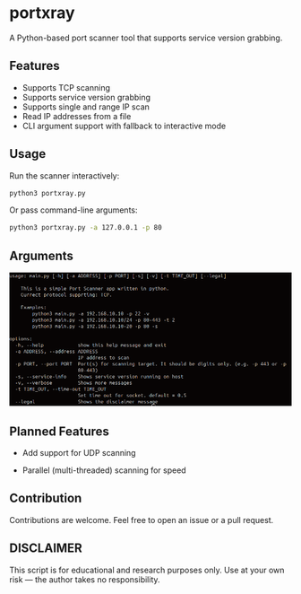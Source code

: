 # portxray

A Python-based port scanner tool that supports service version grabbing.

## Features

- Supports TCP scanning
- Supports service version grabbing
- Supports single and range IP scan
- Read IP addresses from a file
- CLI argument support with fallback to interactive mode

## Usage

Run the scanner interactively:

```bash
python3 portxray.py
```
Or pass command-line arguments:

```bash
python3 portxray.py -a 127.0.0.1 -p 80
```

## Arguments
![Arguments.png](./img/arguments.png)


## Planned Features

- Add support for UDP scanning

- Parallel (multi-threaded) scanning for speed

## Contribution

Contributions are welcome. Feel free to open an issue or a pull request.

## DISCLAIMER

This script is for educational and research purposes only.
Use at your own risk — the author takes no responsibility.
